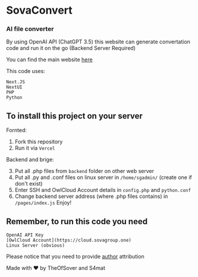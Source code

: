 # SovaConvert
###  AI file converter 

By using OpenAI API (ChatGPT 3.5) this website can generate convertation code and run it on the go (Backend Server Required)

You can find the main website [here](https://convert.sovagroup.one)

This code uses:
```
Next.JS
NextUI
PHP
Python
```


## To install this project on your server
Fornted:
1. Fork this repository
2. Run it via `Vercel`

Backend and brige:

3. Put all .php files from `backend` folder on other web server
4. Put all .py and .conf files on linux server in `/home/sgadmin/` (create one if don't exist)
5. Enter SSH and OwlCloud Account details in `config.php` and `python.conf`
6. Change backend server address (where .php files contains) in `/pages/index.js`
Enjoy!

## Remember, to run this code you need
```
OpenAI API Key
[OwlCloud Account](https://cloud.sovagroup.one)
Linux Server (obvious)
```

Please notice that you need to provide [author](https://sovagroup.one) attribution


Made with ❤️ by TheOfSover and S4mat